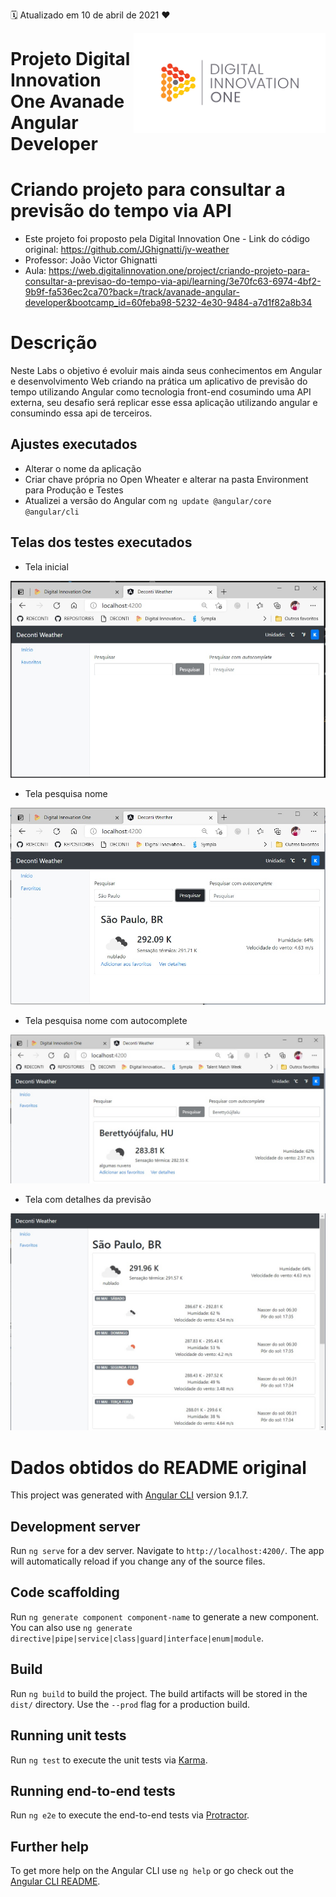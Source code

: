 :spiral_calendar: Atualizado em 10 de abril de 2021 :heart:

<img align="right" alt="GIF" height="160px" src="https://github.com/rdeconti/rdeconti-resources/blob/main/Digital%20Innovation%20One%20-%20Logotipo.png" />

# Projeto Digital Innovation One Avanade Angular Developer

# Criando projeto para consultar a previsão do tempo via API

- Este projeto foi proposto pela Digital Innovation One - Link do código original:  https://github.com/JGhignatti/jv-weather
- Professor: João Victor Ghignatti
- Aula: https://web.digitalinnovation.one/project/criando-projeto-para-consultar-a-previsao-do-tempo-via-api/learning/3e70fc63-6974-4bf2-9b9f-fa536ec2ca70?back=/track/avanade-angular-developer&bootcamp_id=60feba98-5232-4e30-9484-a7d1f82a8b34

# Descrição

Neste Labs o objetivo é evoluir mais ainda seus conhecimentos em Angular e desenvolvimento Web criando na prática um aplicativo de previsão do tempo utilizando Angular como tecnologia front-end cosumindo uma API externa, seu desafio será replicar esse essa aplicação utilizando angular e consumindo essa api de terceiros.

## Ajustes executados
- Alterar o nome da aplicação
- Criar chave própria no Open Wheater e alterar na pasta Environment para Produção e Testes
- Atualizei a versão do Angular com `ng update @angular/core @angular/cli`

## Telas dos testes executados

- Tela inicial
<img src="https://github.com/rdeconti/Projeto-DIO-ANGULAR-Previsao-Do-Tempo/blob/main/screenTests/tela-inicial.jpg" />

- Tela pesquisa nome
<img src="https://github.com/rdeconti/Projeto-DIO-ANGULAR-Previsao-Do-Tempo/blob/main/screenTests/tela-pesquisa-nome.jpg" />

- Tela pesquisa nome com autocomplete
<img src="https://github.com/rdeconti/Projeto-DIO-ANGULAR-Previsao-Do-Tempo/blob/main/screenTests/tela-pesquisa-nome-2.jpg" />

- Tela com detalhes da previsão
<img src="https://github.com/rdeconti/Projeto-DIO-ANGULAR-Previsao-Do-Tempo/blob/main/screenTests/tela-exibe-detalhes.jpg" />

# Dados obtidos do README original

This project was generated with [Angular CLI](https://github.com/angular/angular-cli) version 9.1.7.

## Development server

Run `ng serve` for a dev server. Navigate to `http://localhost:4200/`. The app will automatically reload if you change any of the source files.

## Code scaffolding

Run `ng generate component component-name` to generate a new component. You can also use `ng generate directive|pipe|service|class|guard|interface|enum|module`.

## Build

Run `ng build` to build the project. The build artifacts will be stored in the `dist/` directory. Use the `--prod` flag for a production build.

## Running unit tests

Run `ng test` to execute the unit tests via [Karma](https://karma-runner.github.io).

## Running end-to-end tests

Run `ng e2e` to execute the end-to-end tests via [Protractor](http://www.protractortest.org/).

## Further help

To get more help on the Angular CLI use `ng help` or go check out the [Angular CLI README](https://github.com/angular/angular-cli/blob/master/README.md).
